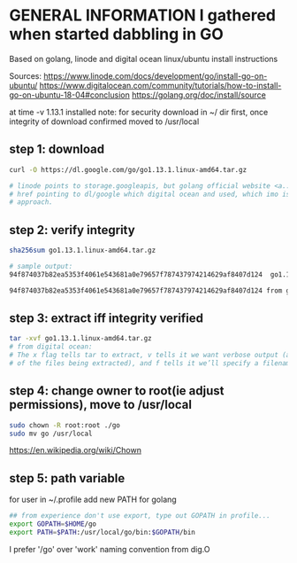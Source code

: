 # GENERAL INFORMATION I gathered when started dabbling in GO

Based on golang, linode and digital ocean linux/ubuntu install instructions

Sources:
<https://www.linode.com/docs/development/go/install-go-on-ubuntu/>
<https://www.digitalocean.com/community/tutorials/how-to-install-go-on-ubuntu-18-04#conclusion>
<https://golang.org/doc/install/source>

at time -v 1.13.1 installed
note: for security download in ~/ dir first, once integrity of download
confirmed moved to /usr/local

## step 1: download

``` bash
curl -O https://dl.google.com/go/go1.13.1.linux-amd64.tar.gz

# linode points to storage.googleapis, but golang official website <a.../> has
# href pointing to dl/google which digital ocean and used, which imo is a better
# approach.
```

## step 2: verify integrity

``` bash
sha256sum go1.13.1.linux-amd64.tar.gz

# sample output:
94f874037b82ea5353f4061e543681a0e79657f787437974214629af8407d124  go1.13.1.linux-amd64.tar.gz

94f874037b82ea5353f4061e543681a0e79657f787437974214629af8407d124 from golang download page, match == True
```

## step 3: extract iff integrity verified

``` bash
tar -xvf go1.13.1.linux-amd64.tar.gz
# from digital ocean:
# The x flag tells tar to extract, v tells it we want verbose output (a listing 
# of the files being extracted), and f tells it we’ll specify a filename:
```

## step 4: change owner to root(ie adjust permissions), move to /usr/local

``` bash
sudo chown -R root:root ./go
sudo mv go /usr/local
```

<https://en.wikipedia.org/wiki/Chown>

## step 5: path variable

for user in ~/.profile add new PATH for golang

``` bash
## from experience don't use export, type out GOPATH in profile...
export GOPATH=$HOME/go
export PATH=$PATH:/usr/local/go/bin:$GOPATH/bin
```

I prefer '/go' over 'work' naming convention from dig.O
